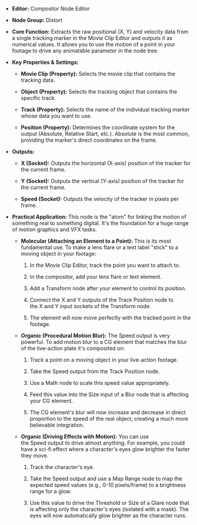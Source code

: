 - **Editor:** Compositor Node Editor
    
- **Node Group:** Distort
    
- **Core Function:** Extracts the raw positional (X, Y) and velocity data from a single tracking marker in the Movie Clip Editor and outputs it as numerical values. It allows you to use the motion of a point in your footage to drive any animatable parameter in the node tree.
    
- **Key Properties & Settings:**
    
    - **Movie Clip (Property):** Selects the movie clip that contains the tracking data.
        
    - **Object (Property):** Selects the tracking object that contains the specific track.
        
    - **Track (Property):** Selects the name of the individual tracking marker whose data you want to use.
        
    - **Position (Property):** Determines the coordinate system for the output (Absolute, Relative Start, etc.). Absolute is the most common, providing the marker's direct coordinates on the frame.
        
- **Outputs:**
    
    - **X (Socket):** Outputs the horizontal (X-axis) position of the tracker for the current frame.
        
    - **Y (Socket):** Outputs the vertical (Y-axis) position of the tracker for the current frame.
        
    - **Speed (Socket):** Outputs the velocity of the tracker in pixels per frame.
        
- **Practical Application:** This node is the "atom" for linking the motion of something real to something digital. It's the foundation for a huge range of motion graphics and VFX tasks.
    
    - **Molecular (Attaching an Element to a Point):** This is its most fundamental use. To make a lens flare or a text label "stick" to a moving object in your footage:
        
        1. In the Movie Clip Editor, track the point you want to attach to.
            
        2. In the compositor, add your lens flare or text element.
            
        3. Add a Transform node after your element to control its position.
            
        4. Connect the X and Y outputs of the Track Position node to the X and Y input sockets of the Transform node.
            
        5. The element will now move perfectly with the tracked point in the footage.
            
    - **Organic (Procedural Motion Blur):** The Speed output is very powerful. To add motion blur to a CG element that matches the blur of the live-action plate it's composited on:
        
        1. Track a point on a moving object in your live-action footage.
            
        2. Take the Speed output from the Track Position node.
            
        3. Use a Math node to scale this speed value appropriately.
            
        4. Feed this value into the Size input of a Blur node that is affecting your CG element.
            
        5. The CG element's blur will now increase and decrease in direct proportion to the speed of the real object, creating a much more believable integration.
            
    - **Organic (Driving Effects with Motion):** You can use the Speed output to drive almost anything. For example, you could have a sci-fi effect where a character's eyes glow brighter the faster they move.
        
        1. Track the character's eye.
            
        2. Take the Speed output and use a Map Range node to map the expected speed values (e.g., 0-10 pixels/frame) to a brightness range for a glow.
            
        3. Use this value to drive the Threshold or Size of a Glare node that is affecting only the character's eyes (isolated with a mask). The eyes will now automatically glow brighter as the character runs.